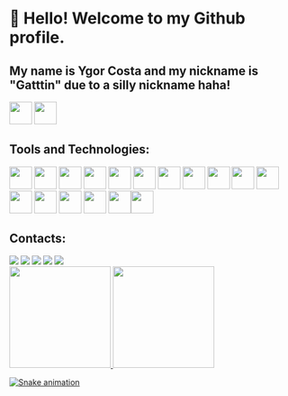 # 👋 Hello! Welcome to my Github profile.
## My name is Ygor Costa and my nickname is "Gatttin" due to a silly nickname haha!


<img src="https://cdn.jsdelivr.net/gh/devicons/devicon@latest/icons/linkedin/linkedin-original.svg" width="40" height="40" /> <img src="https://cdn.jsdelivr.net/gh/devicons/devicon@latest/icons/twitter/twitter-original.svg" width="40" height="40" />


## Tools and Technologies:

<img loading="lazy" src="https://cdn.jsdelivr.net/gh/devicons/devicon/icons/git/git-original.svg" width="40" height="40"/> <img src="https://cdn.jsdelivr.net/gh/devicons/devicon@latest/icons/html5/html5-original-wordmark.svg" width="40" height="40" /> <img src="https://cdn.jsdelivr.net/gh/devicons/devicon@latest/icons/css3/css3-original-wordmark.svg" width="40" height="40" /> <img src="https://cdn.jsdelivr.net/gh/devicons/devicon@latest/icons/javascript/javascript-original.svg" width="40" height="40" /> <img src="https://cdn.jsdelivr.net/gh/devicons/devicon@latest/icons/git/git-original.svg" width="40" height="40" /> <img src="https://cdn.jsdelivr.net/gh/devicons/devicon@latest/icons/github/github-original.svg" width="40" height="40" /> <img src="https://cdn.jsdelivr.net/gh/devicons/devicon@latest/icons/python/python-original.svg" width="40" height="40" /> <img src="https://cdn.jsdelivr.net/gh/devicons/devicon@latest/icons/csharp/csharp-original.svg" width="40" height="40" /> <img src="https://cdn.jsdelivr.net/gh/devicons/devicon@latest/icons/typescript/typescript-original.svg" width="40" height="40" /> <img src="https://cdn.jsdelivr.net/gh/devicons/devicon@latest/icons/mysql/mysql-original.svg" width="40" height="40" /> <img src="https://cdn.jsdelivr.net/gh/devicons/devicon@latest/icons/nodejs/nodejs-original.svg" width="40" height="40" /> <img src="https://cdn.jsdelivr.net/gh/devicons/devicon@latest/icons/php/php-original.svg" width="40" height="40" /> <img src="https://cdn.jsdelivr.net/gh/devicons/devicon@latest/icons/vscode/vscode-original.svg" width="40" height="40" /> <img src="https://cdn.jsdelivr.net/gh/devicons/devicon@latest/icons/react/react-original.svg" width="40" height="40" /> <img src="https://cdn.jsdelivr.net/gh/devicons/devicon@latest/icons/ruby/ruby-original.svg" width="40" height="40" /> <img src="https://cdn.jsdelivr.net/gh/devicons/devicon@latest/icons/django/django-plain.svg" width="40" height="40" /><img src="https://cdn.jsdelivr.net/gh/devicons/devicon@latest/icons/c/c-original.svg"  width="40" height="40" />

## Contacts:

<div>
<a href="https://www.youtube.com/@Ainsylol" target="_blank"><img loading="lazy" src="https://img.shields.io/badge/YouTube-FF0000?style=for-the-badge&logo=youtube&logoColor=white" target="_blank"></a>
<a href="https://instagram.com/httpsgattin/" target="_blank"><img loading="lazy" src="https://img.shields.io/badge/-Instagram-%23E4405F?style=for-the-badge&logo=instagram&logoColor=white" target="_blank"></a>
<a href="https://www.twitch.tv/ainsyyc" target="_blank"><img loading="lazy" src="https://img.shields.io/badge/Twitch-9146FF?style=for-the-badge&logo=twitch&logoColor=white" target="_blank"></a>
<a href = "mailto:ygordamiao3730@gmail.com"><img loading="lazy" src="https://img.shields.io/badge/Gmail-D14836?style=for-the-badge&logo=gmail&logoColor=white" target="_blank"></a>
<a href="https://www.linkedin.com/in/ygor-costa18" target="_blank"><img loading="lazy" src="https://img.shields.io/badge/-LinkedIn-%230077B5?style=for-the-badge&logo=linkedin&logoColor=white" target="_blank"></a>   
</div>

<div>
<a href="https://github.com/Gatttin">
<img loading="lazy" height="180em" src="https://github-readme-stats.vercel.app/api/top-langs/?Ygor-Costa&layout=compact&langs_count=7&theme=dracula"/>
<img loading="lazy" height="180em" src="https://github-readme-stats.vercel.app/api?Ygor-Costa&show_icons=true&theme=dracula&include_all_commits=true&count_private=true"/>
</div>

![Snake animation](https://github.com/Gatttin/Gatttin/blob/output/github-contribution-grid-snake.svg)






